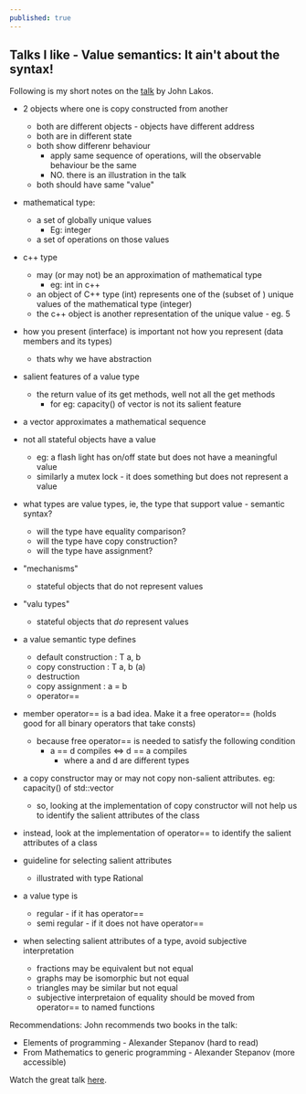 ```yaml
---
published: true
---
```

## Talks I like - Value semantics: It ain't about the syntax!

Following is my short notes on the [talk](https://www.youtube.com/watch?v=AL9DBWdj-Pg) by John Lakos.

- 2 objects where one is copy constructed from another
  - both are different objects - objects have different address
  - both are in different state
  - both show differenr behaviour
    - apply same sequence of operations, will the observable behaviour be the same
    - NO. there is an illustration in the talk
  - both should have same "value"

- mathematical type:
  - a set of globally unique values
    - Eg: integer
  - a set of operations on those values

- c++ type
  - may (or may not) be an approximation of mathematical type
    - eg: int in c++
  - an object of C++ type (int) represents one of the (subset of )
    unique values of the mathematical type (integer)
  - the c++ object is another representation of the unique value - eg. 5

- how you present (interface) is important not how you represent (data members and its types)
  - thats why we have abstraction

- salient features of a value type
  - the return value of its get methods, well not all the get methods
    - for eg: capacity() of vector is not its salient feature

- a vector approximates a mathematical sequence

- not all stateful objects have a value
  - eg: a flash light has on/off state but does not have a meaningful value
  - similarly a mutex lock - it does something but does not represent a value

- what types are value types, ie, the type that support value - semantic syntax?
  - will the type have equality comparison?
  - will the type have copy construction?
  - will the type have assignment?

- "mechanisms"
  - stateful objects that do not represent values 
- "valu types"
  - stateful objects that *do* represent values

- a value semantic type defines
  - default construction : T a, b
  - copy construction : T a, b (a)
  - destruction
  - copy assignment : a = b
  - operator==

- member operator== is a bad idea. Make it a free operator== (holds good for all binary operators that take consts)
  - because free operator== is needed to satisfy the following condition
    - a == d compiles <=> d == a compiles
      - where a and d are different types

- a copy constructor may or may not copy non-salient attributes. eg: capacity() of std::vector
  - so, looking at the implementation of copy constructor will not help us to
    identify the salient attributes of the class

- instead, look at the implementation of operator== to identify the
  salient attributes of a class

- guideline for selecting salient attributes
  - illustrated with type Rational

- a value type is
  - regular - if it has operator==
  - semi regular - if it does not have operator==

- when selecting salient attributes of a type, avoid subjective interpretation
  - fractions may be equivalent but not equal
  - graphs may be isomorphic but not equal
  - triangles may be similar but not equal
  - subjective interpretaion of equality should be moved from operator==
    to named functions

Recommendations:
John recommends two books in the talk:
* Elements of programming - Alexander Stepanov (hard to read)
* From Mathematics to generic programming - Alexander Stepanov (more accessible)

Watch the great talk [here](https://www.youtube.com/watch?v=AL9DBWdj-Pg).
